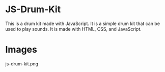 # JS-Drum-Kit

This is a drum kit made with JavaScript. It is a simple drum kit that can be used to play sounds. It is made with HTML, CSS, and JavaScript.

# Images

js-drum-kit.png